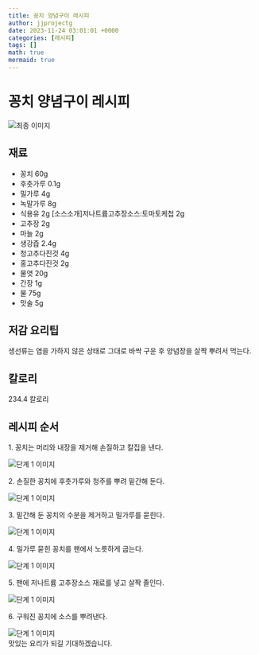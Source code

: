 ```yaml
---
title: 꽁치 양념구이 레시피
author: jjprojectg
date: 2023-11-24 03:01:01 +0000
categories: [레시피]
tags: []
math: true
mermaid: true
---
```

<meta name="og:type" content="website"/>
<meta charset="UTF-8"/>
<div class="header">
  <h1>꽁치 양념구이 레시피</h1>
</div>

<div class="container my-4">
  <div class="row">
    <div class="col-12 col-md-6">
      <div class="recipe-image">
        <img src="http://www.foodsafetykorea.go.kr/uploadimg/20141117/20141117053514_1416213314814.jpg" class="step-image" alt="최종 이미지"/>
      </div>
    </div>
    <div class="col-12 col-md-6">
      <div class="ingredients">
        <h2>재료</h2>
        <ul class="card">
          <li> 꽁치 60g </li>
          <li>  후춧가루 0.1g </li>
          <li>  밀가루 4g </li>
          <li>  녹말가루 8g </li>
          <li>  식용유 2g [소스소개]저나트륨고추장소스:토마토케첩 2g </li>
          <li>  고추장 2g </li>
          <li>  마늘 2g </li>
          <li>  생강즙 2.4g </li>
          <li>  청고추다진것 4g </li>
          <li>  홍고추다진것 2g </li>
          <li>  물엿 20g </li>
          <li>  간장 1g </li>
          <li>  물 75g </li>
          <li>  맛술 5g </li>
</ul>
      </div>
    </div>
    <div class="col-12 col-md-6">
      <div class="ingredients">
        <h2>저감 요리팁</h2>
        <div class="card"> 
          <p>
            생선류는 염을 가하지 않은 상태로 그대로 바싹 구운 후 양념장을 살짝 뿌려서 먹는다.
          </p>
        </div>
      </div>
      <div class="ingredients">
        <h2>칼로리</h2>
        <div class="card"> 
          <p>
            234.4 칼로리
          </p>
        </div>
      </div>
    </div>
  </div>

  <h2 class="my-4">레시피 순서</h2>
  <div class="card recipe-card">
    <div class="card-body recipe-step">
      <p class="card-text step-description">1. 꽁치는 머리와 내장을 제거해 손질하고 칼집을 낸다.</p>
      <img src="http://www.foodsafetykorea.go.kr/uploadimg/cook/878-1.jpg" alt="단계 1 이미지" class="step-image"/>
    </div>
  </div>
  <div class="card recipe-card">
    <div class="card-body recipe-step">
      <p class="card-text step-description">2. 손질한 꽁치에 후춧가루와 청주를 뿌려 밑간해 둔다.</p>
      <img src="http://www.foodsafetykorea.go.kr/uploadimg/cook/878-2.jpg" alt="단계 1 이미지" class="step-image"/>
    </div>
  </div>
  <div class="card recipe-card">
    <div class="card-body recipe-step">
      <p class="card-text step-description">3. 밑간해 둔 꽁치의 수분을 제거하고 밀가루를 묻힌다.</p>
      <img src="http://www.foodsafetykorea.go.kr/uploadimg/cook/878-3.jpg" alt="단계 1 이미지" class="step-image"/>
    </div>
  </div>
  <div class="card recipe-card">
    <div class="card-body recipe-step">
      <p class="card-text step-description">4. 밀가루 묻힌 꽁치를 팬에서 노릇하게 굽는다.</p>
      <img src="http://www.foodsafetykorea.go.kr/uploadimg/cook/878-4.jpg" alt="단계 1 이미지" class="step-image"/>
    </div>
  </div>
  <div class="card recipe-card">
    <div class="card-body recipe-step">
      <p class="card-text step-description">5. 팬에 저나트륨 고추장소스 재료를 넣고 살짝 졸인다.</p>
      <img src="http://www.foodsafetykorea.go.kr/uploadimg/cook/878-5.jpg" alt="단계 1 이미지" class="step-image"/>
    </div>
  </div>
  <div class="card recipe-card">
    <div class="card-body recipe-step">
      <p class="card-text step-description">6. 구워진 꽁치에 소스를 뿌려낸다.</p>
      <img src="http://www.foodsafetykorea.go.kr/uploadimg/cook/878-6.jpg" alt="단계 1 이미지" class="step-image"/>
    </div>
  </div>

</div>
맛있는 요리가 되길 기대하겠습니다.

